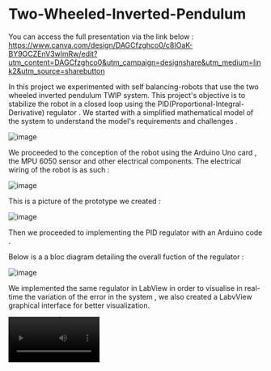 # Two-Wheeled-Inverted-Pendulum
You can access the full presentation via the link below : https://www.canva.com/design/DAGCfzghco0/c8IOaK-BY9OCZEnV3wlmRw/edit?utm_content=DAGCfzghco0&utm_campaign=designshare&utm_medium=link2&utm_source=sharebutton

In this project we experimented with self balancing-robots that use the two wheeled inverted pendulum TWIP system. This project's objective is to stabilize the robot in a closed loop using the PID(Proportional-Integral-Derivative) regulator . We started with a simplified mathematical model of the system to understand the model's requirements and challenges .

![image](https://github.com/nourfekih2001/Two-Wheeled-Inverted-Pendulum/assets/123183769/80e53fe5-33b2-41fe-a51c-e99254ac4eeb)

We proceeded to the conception of the robot using the Arduino Uno card , the MPU 6050 sensor and other electrical components. The electrical wiring of the robot is as such :

![image](https://github.com/nourfekih2001/Two-Wheeled-Inverted-Pendulum/assets/123183769/cb04a85f-c376-4aed-bbc3-65647f8d10ed)

This is a picture of the prototype we created :

![image](https://github.com/nourfekih2001/Two-Wheeled-Inverted-Pendulum/assets/123183769/21a70977-b610-4983-8428-77a240d2569c)

Then we proceeded to implementing the PID regulator with an Arduino code .

Below is a a bloc diagram detailing the overall fuction of the regulator :

![image](https://github.com/nourfekih2001/Two-Wheeled-Inverted-Pendulum/assets/123183769/036b67d9-761a-40e3-b2e6-f966bd7b9493)

We implemented the same regulator in LabView in order to visualise in real-time the variation of the error in the system , we also created a LabvView graphical interface for better visualization.

<video src='https://private-user-images.githubusercontent.com/129344878/324991586-9a606a80-0385-478b-ac78-10a356bd0bc7.gif?jwt=eyJhbGciOiJIUzI1NiIsInR5cCI6IkpXVCJ9.eyJpc3MiOiJnaXRodWIuY29tIiwiYXVkIjoicmF3LmdpdGh1YnVzZXJjb250ZW50LmNvbSIsImtleSI6ImtleTUiLCJleHAiOjE3MTQ0OTM1OTEsIm5iZiI6MTcxNDQ5MzI5MSwicGF0aCI6Ii8xMjkzNDQ4NzgvMzI0OTkxNTg2LTlhNjA2YTgwLTAzODUtNDc4Yi1hYzc4LTEwYTM1NmJkMGJjNy5naWY_WC1BbXotQWxnb3JpdGhtPUFXUzQtSE1BQy1TSEEyNTYmWC1BbXotQ3JlZGVudGlhbD1BS0lBVkNPRFlMU0E1M1BRSzRaQSUyRjIwMjQwNDMwJTJGdXMtZWFzdC0xJTJGczMlMkZhd3M0X3JlcXVlc3QmWC1BbXotRGF0ZT0yMDI0MDQzMFQxNjA4MTFaJlgtQW16LUV4cGlyZXM9MzAwJlgtQW16LVNpZ25hdHVyZT1kZWE3N2QyNTAyOGZjZmQ0ZmFiNDFiY2M4NGIxMGQwNjQ5NTc5MjhlMjUzMDYxM2I5ZDZmYWU5NzkzYzgyZTM0JlgtQW16LVNpZ25lZEhlYWRlcnM9aG9zdCZhY3Rvcl9pZD0wJmtleV9pZD0wJnJlcG9faWQ9MCJ9.yZgp5rzfC5BewlcP7LVQ66fPEcoZ2A3FM-l5hD3Q5ng' width=180/>
The result : 

![video](https://github.com/nourfekih2001/Two-Wheeled-Inverted-Pendulum/assets/123183769/b44b7005-b8a6-4875-8499-c22cb4ccc950)








